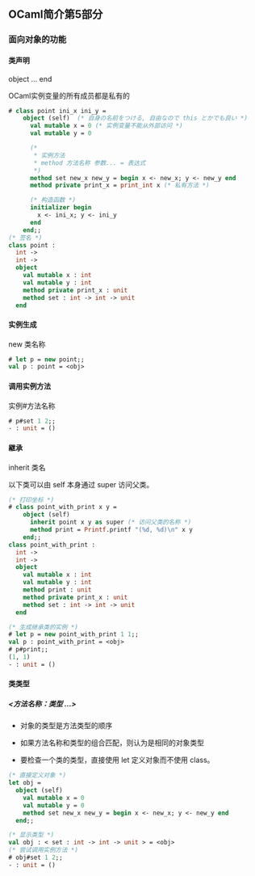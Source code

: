 ## OCaml简介第5部分

### 面向对象的功能

#### 类声明

object ... end 

OCaml实例变量的所有成员都是私有的

```ocaml
# class point ini_x ini_y =
    object (self)  (* 自身の名前をつける, 自由なので this とかでも良い *)
      val mutable x = 0 (* 实例变量不能从外部访问 *)
      val mutable y = 0

      (*
       * 实例方法
       * method 方法名称 参数... = 表达式
       *)
      method set new_x new_y = begin x <- new_x; y <- new_y end
      method private print_x = print_int x (* 私有方法 *)

      (* 构造函数 *)
      initializer begin
        x <- ini_x; y <- ini_y
      end
    end;;
(* 签名 *)    
class point :
  int ->
  int ->
  object
    val mutable x : int
    val mutable y : int
    method private print_x : unit
    method set : int -> int -> unit
  end
```
#### 实例生成

new 类名称

```ocaml
# let p = new point;;
val p : point = <obj>
```

#### 调用实例方法

实例#方法名称

```ocaml
# p#set 1 2;;
- : unit = ()
```

#### 継承

inherit 类名

以下类可以由 self 本身通过 super 访问父类。

```ocaml
(* 打印坐标 *)
# class point_with_print x y =
    object (self)
      inherit point x y as super (* 访问父类的名称 *)
      method print = Printf.printf "(%d, %d)\n" x y
    end;;
class point_with_print :
  int ->
  int ->
  object
    val mutable x : int
    val mutable y : int
    method print : unit
    method private print_x : unit
    method set : int -> int -> unit
  end

(* 生成继承类的实例 *)
# let p = new point_with_print 1 1;;
val p : point_with_print = <obj>
# p#print;;
(1, 1)
- : unit = ()
```

#### 类类型

##### <方法名称：类型 ...>

* 对象的类型是方法类型的顺序

* 如果方法名称和类型的组合匹配，则认为是相同的对象类型

* 要检查一个类的类型，直接使用 let 定义对象而不使用 class。

```ocaml
(* 直接定义对象 *)
let obj = 
  object (self)
    val mutable x = 0
    val mutable y = 0
    method set new_x new_y = begin x <- new_x; y <- new_y end
  end;;

(* 显示类型 *)
val obj : < set : int -> int -> unit > = <obj>
(* 尝试调用实例方法 *)
# obj#set 1 2;;
- : unit = ()
```
